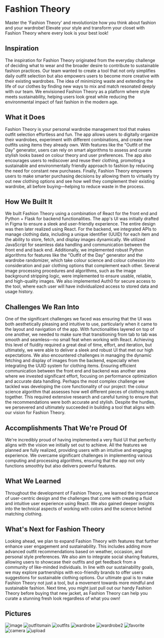# Fashion Theory

Master the 'Fashion Theory' and revolutionize how you think about fashion and your wardrobe! Elevate your style and transform your closet with Fashion Theory where every look is your best look!

## Inspiration

The inspiration for Fashion Theory originated from the everyday challenge of deciding what to wear and the broader desire to contribute to sustainable fashion practices. Our team wanted to create a tool that not only simplifies daily outfit selection but also empowers users to become more creative with their existing wardrobes. The idea of minimizing waste and extending the life of our clothes by finding new ways to mix and match resonated deeply with our team. We envisioned Fashion Theory as a platform where style meets sustainability, helping users look great while reducing the environmental impact of fast fashion in the modern age.

## What it Does

Fashion Theory is your personal wardrobe management tool that makes outfit selection effortless and fun. The app allows users to digitally organize their wardrobes, experiment with different combinations, and create new outfits using items they already own. With features like the "Outfit of the Day" generator, users can rely on smart algorithms to assess and curate stylish looks based on colour theory and user preferences. The app also encourages users to rediscover and reuse their clothing, promoting a sustainable and environmentally friendly approach to fashion by reducing the need for constant new purchases. Finally, Fashion Theory empowers users to make smarter purchasing decisions by allowing them to virtually try out new clothing options and see how well they complement their existing wardrobe, all before buying—helping to reduce waste in the process.

## How We Built It

We built Fashion Theory using a combination of React for the front end and Python + Flask for backend functionalities. The app's UI was initially drafted in Figma to ensure a sleek and user-friendly experience. The entire design was then later realized using React. For the backend, we integrated APIs to manage clothing data, including a unique identifier (UUID) for each item and the ability to store, fetch, and display images dynamically. We utilized JavaScript for seamless data handling and communication between the front end and back end. Additionally, we implemented robust Python algorithms for features like the "Outfit of the Day" generator and the wardrobe randomizer, which take colour science and colour cohesion into consideration and pair clothing options that complement each other. Several image processing procedures and algorithms, such as the image background stripping logic, were implemented to ensure usable, reliable, and high-quality images. We also implemented Auth0 for secure access to the tool, where each user will have individualized access to stored data and usage history.

## Challenges We Ran Into

One of the significant challenges we faced was ensuring that the UI was both aesthetically pleasing and intuitive to use, particularly when it came to the layout and navigation of the app. With functionalities layered on top of one another, we needed to make sure that transitioning from tab to tab was smooth and seamless—no small feat when working with React. Achieving this level of fluidity required a great deal of time, effort, and iteration, but ultimately, we were able to deliver a sleek and robust UI that met our high expectations. We also encountered challenges in managing the dynamic fetching and display of images from the backend, especially when integrating the UUID system for clothing items. Ensuring efficient communication between the front end and backend was another area where we invested significant effort, focusing on performance optimization and accurate data handling. Perhaps the most complex challenge we tackled was developing the core functionality of our project: the colour science algorithm that assesses how well different pieces of clothing match together. This required extensive research and careful tuning to ensure that the recommendations were both accurate and stylish. Despite the hurdles, we persevered and ultimately succeeded in building a tool that aligns with our vision for Fashion Theory.

## Accomplishments That We're Proud Of

We're incredibly proud of having implemented a very fluid UI that perfectly aligns with the vision we initially set out to achieve. All the features we planned are fully realized, providing users with an intuitive and engaging experience. We overcame significant challenges in implementing various computing and processing algorithms, ensuring that the app not only functions smoothly but also delivers powerful features.

## What We Learned

Throughout the development of Fashion Theory, we learned the importance of user-centric design and the challenges that come with creating a fluid and intuitive user experience using React. We also gained deeper insights into the technical aspects of working with colors and the science behind matching clothing.

## What's Next for Fashion Theory

Looking ahead, we plan to expand Fashion Theory with features that further enhance user engagement and sustainability. This includes adding more advanced outfit recommendations based on weather, occasion, and personal style preferences. We also aim to integrate social sharing features, allowing users to showcase their outfits and get feedback from a community of like-minded individuals. In line with our sustainability goals, we may explore partnerships with eco-friendly brands to offer users suggestions for sustainable clothing options. Our ultimate goal is to make Fashion Theory not just a tool, but a movement towards more mindful and sustainable fashion. Next time, you might just pull out our handy Fashion Theory before buying that new jacket, as Fashion Theory can help you curate a stunning fresh look regardless of what you own!

## Pictures

![image](https://github.com/user-attachments/assets/1640ce87-e86a-49d1-9269-2b4777b99d6a)
![outfitsmain](https://github.com/user-attachments/assets/5c6ecd75-9a26-425e-8b5e-dc06705ee4e7)
![outfits](https://github.com/user-attachments/assets/d29566b7-dc1f-493a-bc82-33d37ee45af5)
![wardrobe](https://github.com/user-attachments/assets/dda74bd6-84e1-4966-9fd4-4643f2bc86d6)
![wardrobe2](https://github.com/user-attachments/assets/e2aad184-d6d5-43a5-a03e-adbcc109c8ab)
![favorite](https://github.com/user-attachments/assets/53e29286-3378-4263-8e9f-e7d92200776f)
![camera](https://github.com/user-attachments/assets/7f056087-33ea-4884-b649-cfe3fb229d5c)
![upload](https://github.com/user-attachments/assets/95a3f256-5816-4d1b-a8a6-1ecfe6f1704f)
